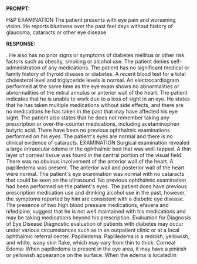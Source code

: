 **PROMPT:**

H&P EXAMINATION The patient presents with eye pain and worsening vision. He reports bluriness over the past feel days without history of glaucoma, cataracts or other eye disease

**RESPONSE:**

 . He also has no prior signs or symptoms of diabetes mellitus or other risk factors such as obesity, smoking or alcohol use. The patient denies self-administration of any medications. The patient has no significant medical or family history of thyroid disease or diabetes. A recent blood test for a total cholesterol level and triglyceride levels is normal. An electrocardiogram performed at the same time as the eye exam shows no abnormalities or abnormalities of the mitral annulus or anterior wall of the heart. The patient indicates that he is unable to work due to a loss of sight in an eye. He states that he has taken multiple medications without side effects, and there are no medications he has taken in the past that may have affected his eye sight. The patient also states that he does not remember taking any prescription or over-the-counter medications, including acetaminophen butyric acid. There have been no previous ophthalmic examinations performed on his eyes. The patient's eyes are normal and there is no clinical evidence of cataracts.  EXAMINATION Surgical examination revealed a large intraocular edema in the ophthalmic bed that was well-tapped. A thin layer of corneal tissue was found in the central portion of the visual field. There was no obvious involvement of the anterior wall of the heart. A papilledema was present. The anterior wall and posterior wall of the heart were normal. The patient's eye examination was normal with no cataracts that could be seen on the ultrasound. No previous ophthalmic examination had been performed on the patient's eyes. The patient does have previous prescription medication use and drinking alcohol use in the past, however, the symptoms reported by him are consistent with a diabetic eye disease. The presence of two high blood pressure medications, efavera and nifedipine, suggest that he is not well maintained with his medications and may be taking medications beyond his prescription.  Evaluation for Diagnosis of Eye Disease  Diagnostic evaluation of patients with diabetes may occur under various circumstances such as in an outpatient clinic or at a local ophthalmic referral center.  Papilledema: Papilledema is a reddish, yellowish, and white, waxy skin flake, which may vary from thin to thick.  Corneal Edema: When papilledema is present in the eye area, it may have a pinkish or yellowish appearance on the surface. When the edema is located in